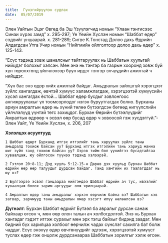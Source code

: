 ```yaml
---
title:  Гүнзгийрүүлэн судлах
date:  05/07/2019
---
```


Элен Уайтын Эцэг Өвгөд ба Эш Үзүүлэгчид номын “Улаан тэнгисээс Синаи хүрэх замд” х. 295-297; Үе Үеийн Хүслэн номын “Шаббат өдөр” сэдвийг уншаарай. х. 281-289; Сигве K.Тонстад Долоо дахь Өдрийн Алдагдсан Утга Учир номын “Нийгмийн ойлголтоор долоо дахь өдөр” х. 125-143.

“Есүс тэдэнд зовж шаналсныг тайтгаруулах нь Шаббатын хуультай нийцдэг болохыг хэлсэн. Мөн энэ нь тэнгэр ба газрын хооронд зовж буй хүн төрөлхтөнд үйлчлэхээр буун ирдэг тэнгэр элчүүдийн ажилтай ч нийцдэг.

“Хүн бас энэ өдөр хийх ажилтай байдаг. Амьдралын зайлшгүй хэрэгцээт зүйлс хангагдаж, өвчтэй хүмүүс халамжлагдаж, хэрэгцээтэй хүмүүсийн хүсэл хангагдах ёстой...  Шаббат өдөр бусдыг зовлонгоос ангижруулахыг үл тоомсорлодог нэгэн буруутгагдах болно. Бурханы ариун амралтын өдөр нь хүний төлөө бүтээгдсэн бөгөөд нигүүлслийн үйлчлэлүүд үүнтэй төгс зохицдог. Бурхан Өөрийн бүтээлүүдийг Амралтын өдрөөр ч эсвэл өөр бусад өдөр ч зовоосой гэж хүсдэггүй.”-Элен Уайт, Үе Үеийн Хүслэн, х. 206, 207

**Хэлэлцэх асуултууд**

`1 Шаббат өдөрт Бурханд итгэх итгэлийг тань харуулах зүйлс таны амьдралд тохиож байсан уу? Бурханд итгэх итгэлийн тань хариуд манна шиг зүйл танд тохиож байсан уу? Хэрэв тийм бол үүнийгээ бусадтайгаа хуваалцаж, юу ойлгосон түүнээ тэдэнд хэлээрэй.`

`2 Гэтлэл 20:8-11; Дэд хууль 5:12-15-н Дөрөв дэх хуульд Бурхан Шаббат өдрийн өөр өөр талуудыг дурдсан байдаг. Танд хамгийн их таалагддаг нь юу вэ?`

`3 Бүлгээрээ эсвэл ганцаараа нийгэмдээ Шаббат өдрийн ач тус, ивээлийг хуваалцаж болох зарим аргуудыг олж ярилцаарай.`

`4 Амралтын өдөр таны амьдралыг хэрхэн өөрчилж байна вэ? Шаббатын хэв загвар, зарчмууд таны амьдралын ямар хэсэгт илүү нөлөөлсөн вэ?`

**Дүгнэлт**: Бурхан Шаббат өдрийг Бүтээл ба авралыг дурсан санаж байхаар өгсөн ч, мөн өөр олон талын ач холбогдолтой. Энэ нь Бурхан хангадаг гэдэгт итгэж сурахыг мөн эрх тэгш байхыг бидэнд заадаг. Мөн бидний бүх харилцаа холбоог өөрчилж чадах сүнслэг сахилга бат болж чаддаг. Есүс энэхүү өдөр өвчтөнүүдийг эдгээж, хэрэгцээтэй хүмүүст туслах өдөр гэж онцолж дурдсанаараа Шаббатын зорилгыг хэлж өгсөн.